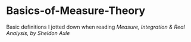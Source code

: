 # Basics-of-Measure-Theory
Basic definitions I jotted down when reading *Measure, Integration & Real Analysis, by Sheldon Axle*
